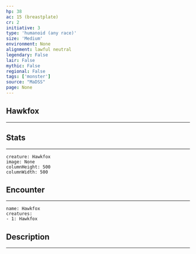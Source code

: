 ```yaml
---
hp: 38
ac: 15 (breastplate)
cr: 2
initiative: 3
type: 'humanoid (any race)'    
size: 'Medium'
environment: None
alignment: lawful neutral
legendary: False
lair: False
mythic: False
regional: False
tags: ['monster']
source: "MaDSS"
page: None
---
```


## Hawkfox
---



## Stats
---

```statblock
creature: Hawkfox
image: None
columnHeight: 500
columnWidth: 500
```

## Encounter
---

```encounter-table
name: Hawkfox
creatures:
- 1: Hawkfox
```

## Description
---




